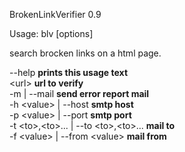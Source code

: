 BrokenLinkVerifier 0.9

Usage: blv [options] <url>

search brocken links on a html page.

  --help  **prints this usage text**  
  \<url\>  **url to verify**  
  -m | --mail  **send error report mail**  
  -h \<value\> | --host <value>  **smtp host**  
  -p \<value\> | --port <value>  **smtp port**  
  -t \<to\>,\<to\>... | --to \<to\>,\<to\>...  **mail to**  
  -f \<value\> | --from \<value\>  **mail from**  
